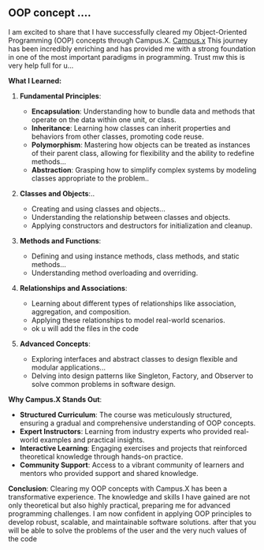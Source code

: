 
<h2>OOP concept ....</h2>

I am excited to share that I have successfully cleared my Object-Oriented Programming (OOP) concepts through Campus.X.  <a href="https://learnwith.campusx.in/" target="_blank">Campus.x</a> This journey has been incredibly enriching and has provided me with a strong foundation in one of the most important paradigms in programming.
Trust mw this is very help full for u...

**What I Learned:**

1. **Fundamental Principles**:
   - **Encapsulation**: Understanding how to bundle data and methods that operate on the data within one unit, or class.
   - **Inheritance**: Learning how classes can inherit properties and behaviors from other classes, promoting code reuse.
   - **Polymorphism**: Mastering how objects can be treated as instances of their parent class, allowing for flexibility and the ability to redefine methods...
   - **Abstraction**: Grasping how to simplify complex systems by modeling classes appropriate to the problem..

2. **Classes and Objects**:..
   - Creating and using classes and objects...
   - Understanding the relationship between classes and objects.
   - Applying constructors and destructors for initialization and cleanup.

3. **Methods and Functions**:
   - Defining and using instance methods, class methods, and static methods...
   - Understanding method overloading and overriding.

4. **Relationships and Associations**:
   - Learning about different types of relationships like association, aggregation, and composition.
   - Applying these relationships to model real-world scenarios.
   - ok u will add the files in the code

5. **Advanced Concepts**:
   - Exploring interfaces and abstract classes to design flexible and modular applications...
   - Delving into design patterns like Singleton, Factory, and Observer to solve common problems in software design.

**Why Campus.X Stands Out**:
- **Structured Curriculum**: The course was meticulously structured, ensuring a gradual and comprehensive understanding of OOP concepts.
- **Expert Instructors**: Learning from industry experts who provided real-world examples and practical insights.
- **Interactive Learning**: Engaging exercises and projects that reinforced theoretical knowledge through hands-on practice.
- **Community Support**: Access to a vibrant community of learners and mentors who provided support and shared knowledge.

**Conclusion**:
Clearing my OOP concepts with Campus.X has been a transformative experience. The knowledge and skills I have gained are not only theoretical but also highly practical, preparing me for advanced programming challenges. I am now confident in applying OOP principles to develop robust, scalable, and maintainable software solutions. after that you will be able to solve the problems of the user and the very nuch values of the code

